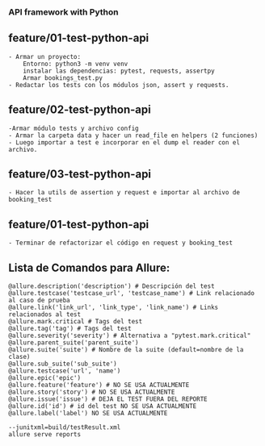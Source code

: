 ### API framework with Python


## feature/01-test-python-api

    - Armar un proyecto: 
        Entorno: python3 -m venv venv 
        instalar las dependencias: pytest, requests, assertpy
        Armar bookings_test.py
    - Redactar los tests con los módulos json, assert y requests.


## feature/02-test-python-api

    -Armar módulo tests y archivo config
    - Armar la carpeta data y hacer un read_file en helpers (2 funciones)
    - Luego importar a test e incorporar en el dump el reader con el archivo.

## feature/03-test-python-api

    - Hacer la utils de assertion y request e importar al archivo de booking_test

## feature/01-test-python-api

    - Terminar de refactorizar el código en request y booking_test

## Lista de Comandos para Allure:
    @allure.description('description') # Descripción del test
    @allure.testcase('testcase_url', 'testcase_name') # Link relacionado al caso de prueba
    @allure.link('link_url', 'link_type', 'link_name') # Links relacionados al test
    @allure.mark.critical # Tags del test
    @allure.tag('tag') # Tags del test
    @allure.severity('severity') # Alternativa a "pytest.mark.critical"
    @allure.parent_suite('parent_suite')
    @allure.suite('suite') # Nombre de la suite (default=nombre de la clase)
    @allure.sub_suite('sub_suite')
    @allure.testcase('url', 'name')
    @allure.epic('epic')
    @allure.feature('feature') # NO SE USA ACTUALMENTE
    @allure.story('story') # NO SE USA ACTUALMENTE
    @allure.issue('issue') # DEJA EL TEST FUERA DEL REPORTE
    @allure.id('id') # id del test NO SE USA ACTUALMENTE
    @allure.label('label') NO SE USA ACTUALMENTE

    --junitxml=build/testResult.xml
    allure serve reports
